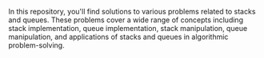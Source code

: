 In this repository, you'll find solutions to various problems related to stacks and queues. These problems cover a wide range of concepts including stack implementation, queue implementation, stack manipulation, queue manipulation, and applications of stacks and queues in algorithmic problem-solving.
